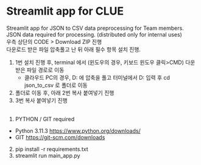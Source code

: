 # Streamlit app for CLUE
Streamlit app for JSON to CSV data preprocessing for Team members. 
</br>
JSON data required for processing. (distributed only for internal uses)
</br>
우측 상단의 CODE > Download ZIP 진행
</br>
다운로드 받은 파일 압축풀고 난 뒤 아래 필수 항목 설치 진행. 
</br>
1) 1번 설치 진행 후, terminal 에서 (윈도우의 경우, 키보드 윈도우 클릭>CMD) 다운 받은 파일 경로로 이동
   - 클라우드 PC의 경우, D: 에 압축을 풀고 터미널에서 D: 입력 후 cd json_to_csv 로 폴더로 이동
3) 폴더로 이동 후, 아래 2번 복사 붙여넣기 진행
4) 3번 복사 붙여넣기 진행
</br></br>
1. PYTHON / GIT required
- Python 3.11.3 https://www.python.org/downloads/
- GIT https://git-scm.com/downloads 
2. pip install -r requirements.txt
3. streamlit run main_app.py 



